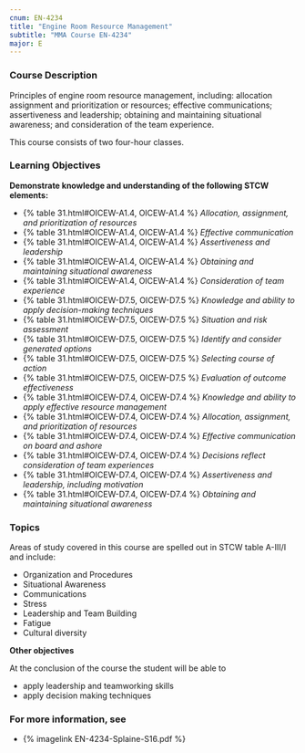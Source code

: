 ```yaml
---
cnum: EN-4234
title: "Engine Room Resource Management"
subtitle: "MMA Course EN-4234"
major: E
---
```


### Course Description

Principles of engine room resource management, including: allocation assignment and prioritization or resources; effective communications; assertiveness and leadership; obtaining and maintaining situational awareness; and consideration of the team experience. 

This course consists of two four-hour classes.


### Learning Objectives

**Demonstrate knowledge and understanding of the following STCW elements:**

* {% table 31.html#OICEW-A1.4, OICEW-A1.4 %} *Allocation, assignment, and prioritization of resources*
* {% table 31.html#OICEW-A1.4, OICEW-A1.4 %} *Effective communication*
* {% table 31.html#OICEW-A1.4, OICEW-A1.4 %} *Assertiveness and leadership*
* {% table 31.html#OICEW-A1.4, OICEW-A1.4 %} *Obtaining and maintaining situational awareness*
* {% table 31.html#OICEW-A1.4, OICEW-A1.4 %} *Consideration of team experience*
* {% table 31.html#OICEW-D7.5, OICEW-D7.5 %} *Knowledge and ability to apply decision-making techniques*
* {% table 31.html#OICEW-D7.5, OICEW-D7.5 %} *Situation and risk assessment*
* {% table 31.html#OICEW-D7.5, OICEW-D7.5 %} *Identify and consider generated options*
* {% table 31.html#OICEW-D7.5, OICEW-D7.5 %} *Selecting course of action*
* {% table 31.html#OICEW-D7.5, OICEW-D7.5 %} *Evaluation of outcome effectiveness*
* {% table 31.html#OICEW-D7.4, OICEW-D7.4 %} *Knowledge and ability to apply effective resource management*
* {% table 31.html#OICEW-D7.4, OICEW-D7.4 %} *Allocation, assignment, and prioritization of resources*
* {% table 31.html#OICEW-D7.4, OICEW-D7.4 %} *Effective communication on board and ashore*
* {% table 31.html#OICEW-D7.4, OICEW-D7.4 %} *Decisions reflect consideration of team experiences*
* {% table 31.html#OICEW-D7.4, OICEW-D7.4 %} *Assertiveness and leadership, including motivation*
* {% table 31.html#OICEW-D7.4, OICEW-D7.4 %} *Obtaining and maintaining situational awareness*


### Topics

Areas of study covered in this course are spelled out in STCW table A-III/I and include:

* Organization and Procedures
* Situational Awareness
* Communications
* Stress
* Leadership and Team Building
* Fatigue
* Cultural diversity


**Other objectives**



At the conclusion of the course the student will be able to

* apply leadership and teamworking skills
* apply decision making techniques

### For more information, see 

* {% imagelink EN-4234-Splaine-S16.pdf %} 




